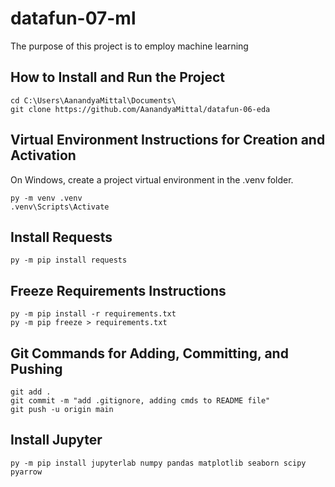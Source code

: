 # datafun-07-ml
The purpose of this project is to employ machine learning

## How to Install and Run the Project

```shell
cd C:\Users\AanandyaMittal\Documents\
git clone https://github.com/AanandyaMittal/datafun-06-eda
```

## Virtual Environment Instructions for Creation and Activation

On Windows, create a project virtual environment in the .venv folder. 

```shell
py -m venv .venv
.venv\Scripts\Activate
```

## Install Requests

```shell
py -m pip install requests
```

## Freeze Requirements Instructions

```shell
py -m pip install -r requirements.txt
py -m pip freeze > requirements.txt
```


## Git Commands for Adding, Committing, and Pushing

```shell
git add .
git commit -m "add .gitignore, adding cmds to README file"
git push -u origin main
```

## Install Jupyter

```shell
py -m pip install jupyterlab numpy pandas matplotlib seaborn scipy pyarrow
```